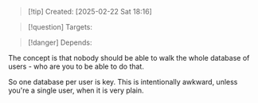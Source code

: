 
>[!tip] Created: [2025-02-22 Sat 18:16]

>[!question] Targets: 

>[!danger] Depends: 

The concept is that nobody should be able to walk the whole database of users - who are you to be able to do that.

So one database per user is key.  This is intentionally awkward, unless you're a single user, when it is very plain.